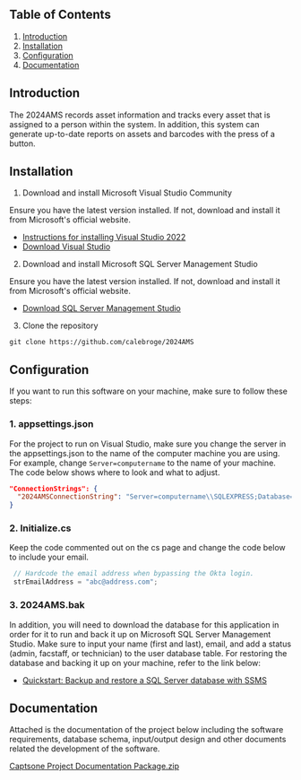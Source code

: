 ## Table of Contents
1. [Introduction](https://github.com/calebroge/2024AMS?tab=readme-ov-file#introduction)
2. [Installation](https://github.com/calebroge/2024AMS?tab=readme-ov-file#installation)
3. [Configuration](https://github.com/calebroge/2024AMS?tab=readme-ov-file#configuration)
4. [Documentation](https://github.com/calebroge/2024AMS?tab=readme-ov-file#project-documentation)

## Introduction

The 2024AMS records asset information and tracks every asset that is assigned to a person within the system. 
In addition, this system can generate up-to-date reports on assets and barcodes with the press of a button. 

## Installation

1. Download and install Microsoft Visual Studio Community

Ensure you have the latest version installed. If not, download and install it from Microsoft's official website. 

* [Instructions for installing Visual Studio 2022](https://learn.microsoft.com/en-us/visualstudio/install/install-visual-studio?view=vs-2022)
* [Download Visual Studio](https://visualstudio.microsoft.com/downloads/?cid=learn-onpage-download-install-visual-studio-page-cta)

2. Download and install Microsoft SQL Server Management Studio

Ensure you have the latest version installed. If not, download and install it from Microsoft's official website. 

* [Download SQL Server Management Studio](https://learn.microsoft.com/en-us/sql/ssms/download-sql-server-management-studio-ssms?view=sql-server-ver16)

3. Clone the repository

```
git clone https://github.com/calebroge/2024AMS
```

## Configuration

If you want to run this software on your machine, make sure to follow these steps:

### 1. appsettings.json

For the project to run on Visual Studio, make sure you change the server in the appsettings.json to the name of the computer machine you are using. For example, change `Server=computername` to the name of your machine. The code below
shows where to look and what to adjust.

```json
"ConnectionStrings": {
  "2024AMSConnectionString": "Server=computername\\SQLEXPRESS;Database=2024AMS;Integrated Security=SSPI;Trusted_Connection=True;"
}
```

### 2. Initialize.cs

Keep the code commented out on the cs page and change the code below to include your email.

```C#
 // Hardcode the email address when bypassing the Okta login.
 strEmailAddress = "abc@address.com";
```

### 3. 2024AMS.bak

In addition, you will need to download the database for this application in order for it to run and back it up on Microsoft SQL Server Management Studio. Make sure to input your name (first and last), email, and add a status (admin, facstaff, or technician) to the 
user database table. For restoring the database and backing it up on your machine, refer to the link below:

* [Quickstart: Backup and restore a SQL Server database with SSMS](https://learn.microsoft.com/en-us/sql/relational-databases/backup-restore/quickstart-backup-restore-database?view=sql-server-ver16&tabs=ssms)


## Documentation
Attached is the documentation of the project below including the software requirements, database schema, input/output design and other documents related the development of the software.

[Captsone Project Documentation Package.zip](https://github.com/user-attachments/files/16853307/Captsone.Project.Documentation.Package.zip)
